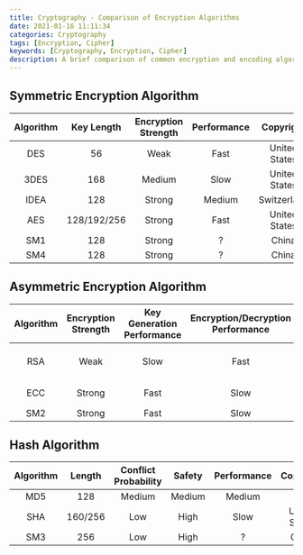 ```yaml
---
title: Cryptography - Comparison of Encryption Algorithms
date: 2021-01-16 11:11:34
categories: Cryptography
tags: [Encryption, Cipher]
keywords: [Cryptography, Encryption, Cipher]
description: A brief comparison of common encryption and encoding algorithms, and some supplementary content may be useful.
---
```

## Symmetric Encryption Algorithm

| Algorithm  | Key Length  | Encryption Strength | Performance | Copyright     |
| :--------: | :---------: | :-----------------: | :---------: | :-----------: |
| DES        | 56          | Weak                | Fast        | United States |
| 3DES       | 168         | Medium              | Slow        | United States |
| IDEA       | 128         | Strong              | Medium      | Switzerland   |
| AES        | 128/192/256 | Strong              | Fast        | United States |
| SM1        | 128         | Strong              | ?           | China         |
| SM4        | 128         | Strong              | ?           | China         |

## Asymmetric Encryption Algorithm

| Algorithm  | Encryption Strength | Key Generation Performance | Encryption/Decryption Performance | Copyright        |
| :--------: | :-----------------: | :------------------------: | :-------------------------------: | :--------------: |
| RSA        | Weak                | Slow                       | Fast                              | RSA Security LLC |
| ECC        | Strong              | Fast                       | Slow                              | United States    |
| SM2        | Strong              | Fast                       | Slow                              | China            |

## Hash Algorithm

| Algorithm  | Length  | Conflict Probability | Safety | Performance | Copyright     |
| :--------: | :-----: | :------------------: | :----: | :---------: | :-----------: |
| MD5        | 128     | Medium               | Medium | Medium      | MIT           |
| SHA        | 160/256 | Low                  | High   | Slow        | United States |
| SM3        | 256     | Low                  | High   | ?           | China         |